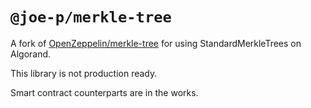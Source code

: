 # `@joe-p/merkle-tree`

A fork of [OpenZeppelin/merkle-tree](https://github.com/OpenZeppelin/merkle-tree) for using StandardMerkleTrees on Algorand.

This library is not production ready.

Smart contract counterparts are in the works.